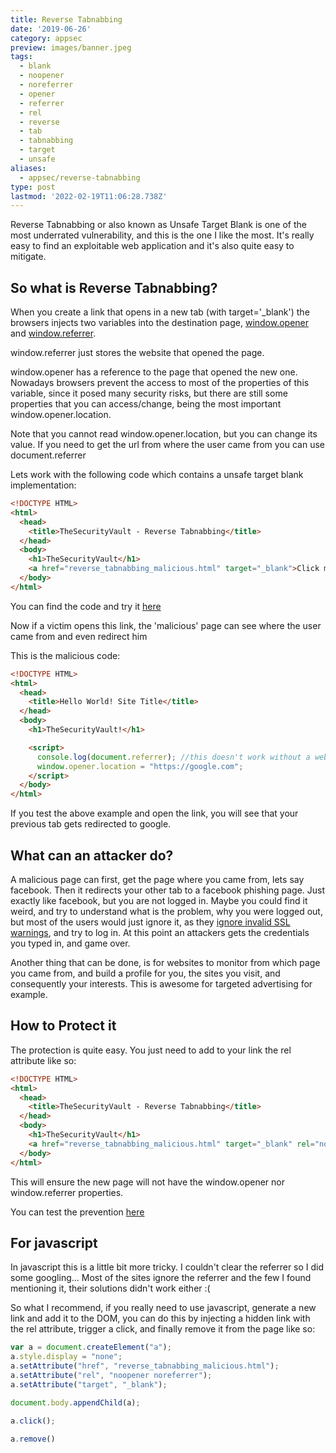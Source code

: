 ```yaml
---
title: Reverse Tabnabbing
date: '2019-06-26'
category: appsec
preview: images/banner.jpeg
tags:
  - blank
  - noopener
  - noreferrer
  - opener
  - referrer
  - rel
  - reverse
  - tab
  - tabnabbing
  - target
  - unsafe
aliases:
  - appsec/reverse-tabnabbing
type: post
lastmod: '2022-02-19T11:06:28.738Z'
---
```


Reverse Tabnabbing or also known as Unsafe Target Blank is one of the most underrated vulnerability, and this is the one I like the most. It's really easy to find an exploitable web application and it's also quite easy to mitigate.

## So what is Reverse Tabnabbing?

When you create a link that opens in a new tab (with target='_blank') the browsers injects two variables into the destination page, [window.opener](https://developer.mozilla.org/en-US/docs/Web/API/Window/opener) and [window.referrer](https://developer.mozilla.org/en-US/docs/Web/API/Document/referrer).

window.referrer just stores the website that opened the page.

window.opener has a reference to the page that opened the new one.  
Nowadays browsers prevent the access to most of the properties of this variable, since it posed many security risks, but there are still some properties that you can access/change, being the most important window.opener.location.

Note that you cannot read window.opener.location, but you can change its value. If you need to get the url from where the user came from you can use document.referrer

Lets work with the following code which contains a unsafe target blank implementation:

```html
<!DOCTYPE HTML>
<html>
  <head>
    <title>TheSecurityVault - Reverse Tabnabbing</title>
  </head>
  <body>
    <h1>TheSecurityVault</h1>
    <a href="reverse_tabnabbing_malicious.html" target="_blank">Click me</a>
  </body>
</html>
```

You can find the code and try it [here](/reverse_tabnabbing.html)

Now if a victim opens this link, the 'malicious' page can see where the user came from and even redirect him

This is the malicious code:

```html
<!DOCTYPE HTML>
<html>
  <head>
    <title>Hello World! Site Title</title>
  </head>
  <body>
    <h1>TheSecurityVault!</h1>

    <script>
      console.log(document.referrer); //this doesn't work without a webserver
      window.opener.location = "https://google.com";
    </script>
  </body>
</html>
```

If you test the above example and open the link, you will see that your previous tab gets redirected to google.

## What can an attacker do?

A malicious page can first, get the page where you came from, lets say facebook. Then it redirects your other tab to a facebook phishing page. Just exactly like facebook, but you are not logged in. Maybe you could find it weird, and try to understand what is the problem, why you were logged out, but most of the users would just ignore it, as they [ignore invalid SSL warnings](https://nakedsecurity.sophos.com/2015/02/03/google-redesigns-security-warnings-after-70-of-chrome-users-ignore-them/), and try to log in. At this point an attackers gets the credentials you typed in, and game over.

Another thing that can be done, is for websites to monitor from which page you came from, and build a profile for you, the sites you visit, and consequently your interests. This is awesome for targeted advertising for example.

## How to Protect it

The protection is quite easy. You just need to add to your link the rel attribute like so:

```html
<!DOCTYPE HTML>
<html>
  <head>
    <title>TheSecurityVault - Reverse Tabnabbing</title>
  </head>
  <body>
    <h1>TheSecurityVault</h1>
    <a href="reverse_tabnabbing_malicious.html" target="_blank" rel="noopener noreferrer">Click me</a>
  </body>
</html>
```

This will ensure the new page will not have the window.opener nor window.referrer properties.

You can test the prevention [here](/reverse_tabnabbing_safe.html)

## For javascript

In javascript this is a little bit more tricky. I couldn't clear the referrer so I did some googling... Most of the sites ignore the referrer and the few I found mentioning it, their solutions didn't work either :(

So what I recommend, if you really need to use javascript, generate a new link and add it to the DOM, you can do this by injecting a hidden link with the rel attribute, trigger a click, and finally remove it from the page like so:

```js
var a = document.createElement("a");    
a.style.display = "none";
a.setAttribute("href", "reverse_tabnabbing_malicious.html");
a.setAttribute("rel", "noopener noreferrer");
a.setAttribute("target", "_blank");

document.body.appendChild(a);

a.click();

a.remove()
```
